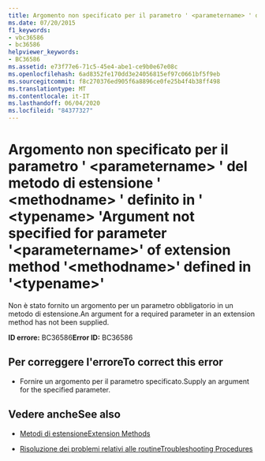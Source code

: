 ```yaml
---
title: Argomento non specificato per il parametro ' <parametername> ' del metodo di estensione ' <methodname> ' definito in ' <typename> '
ms.date: 07/20/2015
f1_keywords:
- vbc36586
- bc36586
helpviewer_keywords:
- BC36586
ms.assetid: e73f77e6-71c5-45e4-abe1-ce9b0e67e08c
ms.openlocfilehash: 6ad8352fe170dd3e24056815ef97c0661bf5f9eb
ms.sourcegitcommit: f8c270376ed905f6a8896ce0fe25b4f4b38ff498
ms.translationtype: MT
ms.contentlocale: it-IT
ms.lasthandoff: 06/04/2020
ms.locfileid: "84377327"
---
```

# <a name="argument-not-specified-for-parameter-parametername-of-extension-method-methodname-defined-in-typename"></a><span data-ttu-id="0e06f-102">Argomento non specificato per il parametro ' \<parametername> ' del metodo di estensione ' \<methodname> ' definito in ' \<typename> '</span><span class="sxs-lookup"><span data-stu-id="0e06f-102">Argument not specified for parameter '\<parametername>' of extension method '\<methodname>' defined in '\<typename>'</span></span>
<span data-ttu-id="0e06f-103">Non è stato fornito un argomento per un parametro obbligatorio in un metodo di estensione.</span><span class="sxs-lookup"><span data-stu-id="0e06f-103">An argument for a required parameter in an extension method has not been supplied.</span></span>  
  
 <span data-ttu-id="0e06f-104">**ID errore:** BC36586</span><span class="sxs-lookup"><span data-stu-id="0e06f-104">**Error ID:** BC36586</span></span>  
  
## <a name="to-correct-this-error"></a><span data-ttu-id="0e06f-105">Per correggere l'errore</span><span class="sxs-lookup"><span data-stu-id="0e06f-105">To correct this error</span></span>  
  
- <span data-ttu-id="0e06f-106">Fornire un argomento per il parametro specificato.</span><span class="sxs-lookup"><span data-stu-id="0e06f-106">Supply an argument for the specified parameter.</span></span>  
  
## <a name="see-also"></a><span data-ttu-id="0e06f-107">Vedere anche</span><span class="sxs-lookup"><span data-stu-id="0e06f-107">See also</span></span>

- [<span data-ttu-id="0e06f-108">Metodi di estensione</span><span class="sxs-lookup"><span data-stu-id="0e06f-108">Extension Methods</span></span>](../programming-guide/language-features/procedures/extension-methods.md)

- [<span data-ttu-id="0e06f-109">Risoluzione dei problemi relativi alle routine</span><span class="sxs-lookup"><span data-stu-id="0e06f-109">Troubleshooting Procedures</span></span>](../programming-guide/language-features/procedures/troubleshooting-procedures.md)
